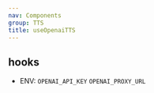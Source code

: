 ```yaml
---
nav: Components
group: TTS
title: useOpenaiTTS
---
```


## hooks

- ENV: `OPENAI_API_KEY` `OPENAI_PROXY_URL`

<code src="./demos/index.tsx" nopadding></code>
